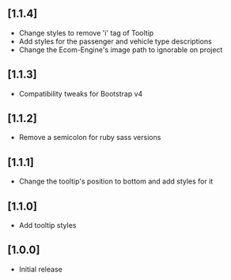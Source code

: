 ## [1.1.4]
- Change styles to remove 'i' tag of Tooltip
- Add styles for the passenger and vehicle type descriptions
- Change the Ecom-Engine's image path to ignorable on project

## [1.1.3]
- Compatibility tweaks for Bootstrap v4

## [1.1.2]
- Remove a semicolon for ruby sass versions

## [1.1.1]
- Change the tooltip's position to bottom and add styles for it

## [1.1.0]
- Add tooltip styles

## [1.0.0]
- Initial release

